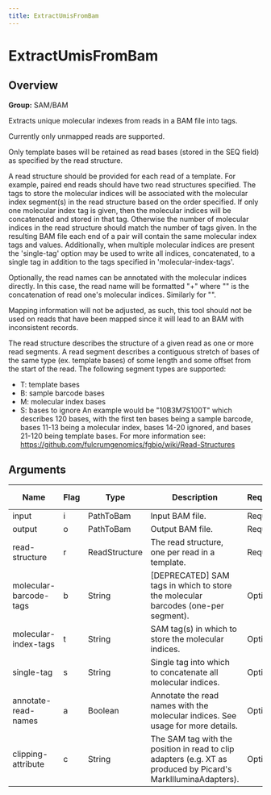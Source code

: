```yaml
---
title: ExtractUmisFromBam
---
```


# ExtractUmisFromBam

## Overview
**Group:** SAM/BAM

Extracts unique molecular indexes from reads in a BAM file into tags.

Currently only unmapped reads are supported.

Only template bases will be retained as read bases (stored in the SEQ field) as specified by the read structure.

A read structure should be provided for each read of a template.  For example, paired end reads should have two
read structures specified.  The tags to store the molecular indices will be associated with the molecular index
segment(s) in the read structure based on the order specified.  If only one molecular index tag is given, then the
molecular indices will be concatenated and stored in that tag. Otherwise the number of molecular indices in the
read structure should match the number of tags given. In the resulting BAM file each end of a pair will contain
the same molecular index tags and values. Additionally, when multiple molecular indices are present the
'single-tag' option may be used to write all indices, concatenated, to a single tag in addition to the tags
specified in 'molecular-index-tags'.

Optionally, the read names can be annotated with the molecular indices directly.  In this case, the read name
will be formatted "<NAME>+<UMIs1><UMIs2>" where "<UMIs1>" is the concatenation of read one's molecular indices.
Similarly for "<UMIs2>".

Mapping information will not be adjusted, as such, this tool should not be used on reads that have been mapped since
it will lead to an BAM with inconsistent records.

The read structure describes the structure of a given read as one or more read segments. A read segment describes
a contiguous stretch of bases of the same type (ex. template bases) of some length and some offset from the start
of the read.  The following segment types are supported:
  - T: template bases
  - B: sample barcode bases
  - M: molecular index bases
  - S: bases to ignore
An example would be "10B3M7S100T" which describes 120 bases, with the first ten bases being a sample barcode,
bases 11-13 being a molecular index, bases 14-20 ignored, and bases 21-120 being template bases. For more
information see: https://github.com/fulcrumgenomics/fgbio/wiki/Read-Structures

## Arguments

|Name|Flag|Type|Description|Required?|Max Values|Default Value(s)|
|----|----|----|-----------|---------|----------|----------------|
|input|i|PathToBam|Input BAM file.|Required|1||
|output|o|PathToBam|Output BAM file.|Required|1||
|read-structure|r|ReadStructure|The read structure, one per read in a template.|Required|Unlimited||
|molecular-barcode-tags|b|String|[DEPRECATED] SAM tags in which to store the molecular barcodes (one-per segment).|Optional|Unlimited||
|molecular-index-tags|t|String|SAM tag(s) in which to store the molecular indices.|Optional|Unlimited||
|single-tag|s|String|Single tag into which to concatenate all molecular indices.|Optional|1||
|annotate-read-names|a|Boolean|Annotate the read names with the molecular indices. See usage for more details.|Optional|1|false|
|clipping-attribute|c|String|The SAM tag with the position in read to clip adapters (e.g. XT as produced by Picard's MarkIlluminaAdapters).|Optional|1||

